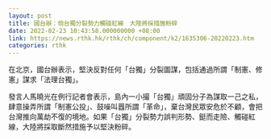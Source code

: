 ```yaml
---
layout: post
title: 國台辦：倘台獨分裂勢力觸碰紅線　大陸將採措施粉碎
date: 2022-02-23 10:43:58.000000000 +08:00
link: https://news.rthk.hk/rthk/ch/component/k2/1635306-20220223.htm
categories: rthk
---
```


在北京，國台辦表示，堅決反對任何「台獨」分裂圖謀，包括通過所謂「制憲、修憲」謀求「法理台獨」。

發言人馬曉光在例行記者會表示，島內一小撮「台獨」頑固分子為謀取一己之私，肆意操弄所謂「制憲公投」、鼓噪叫囂所謂「革命」，棄台灣民眾安危於不顧，會把台灣推向萬劫不復的境地。如果「台獨」分裂勢力誤判形勢、鋌而走險、觸碰紅線，大陸將採取斷然措施予以堅決粉碎。
